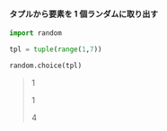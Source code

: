 #### タプルから要素を 1 個ランダムに取り出す

```py
import random

tpl = tuple(range(1,7))

random.choice(tpl)
```

> 1
>
> 1
>
> 4
